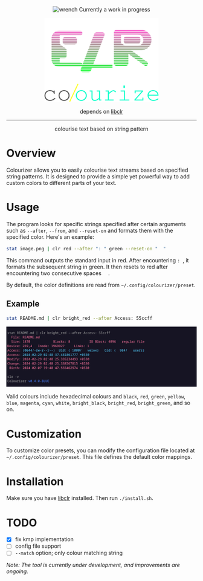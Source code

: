 <div align="center">
<img height="20" src="https://img.icons8.com/dusk/64/wrench.png" alt="wrench"/>
Currently a work in progress

<img width="60%" src="images/banner.png"></img>

depends on [libclr](https://www.github.com/velox0/libclr)

<hr>
<p>colourise text based on string pattern</p>
</div>

# Overview

Colourizer allows you to easily colourise text streams based on specified string patterns. It is designed to provide a simple yet powerful way to add custom colors to different parts of your text.

# Usage

The program looks for specific strings specified after certain arguments such as `--after`, `--from`, and `--reset-on` and formats them with the specified color. Here's an example:

```bash
stat image.png | clr red --after ": " green --reset-on "  "
```

This command outputs the standard input in red. After encountering `: `, it formats the subsequent string in green. It then resets to red after encountering two consecutive spaces `  `.

By default, the color definitions are read from `~/.config/colourizer/preset`.

## Example

```bash
stat README.md | clr bright_red --after Access: 55ccff
```

<img src="./images/example.png"></src>

Valid colours include hexadecimal colours and `black`, `red`, `green`, `yellow`, `blue`, `magenta`, `cyan`, `white`, `bright_black`, `bright_red`, `bright_green`, and so on.

# Customization

To customize color presets, you can modify the configuration file located at `~/.config/colourizer/preset`. This file defines the default color mappings.

# Installation

Make sure you have [libclr](https://www.github.com/velox0/libclr) installed. Then run `./install.sh`.

# TODO

- [x] fix kmp implementation
- [ ] config file support
- [ ] `--match` option; only colour matching string

<em>Note: The tool is currently under development, and improvements are ongoing.</em>
